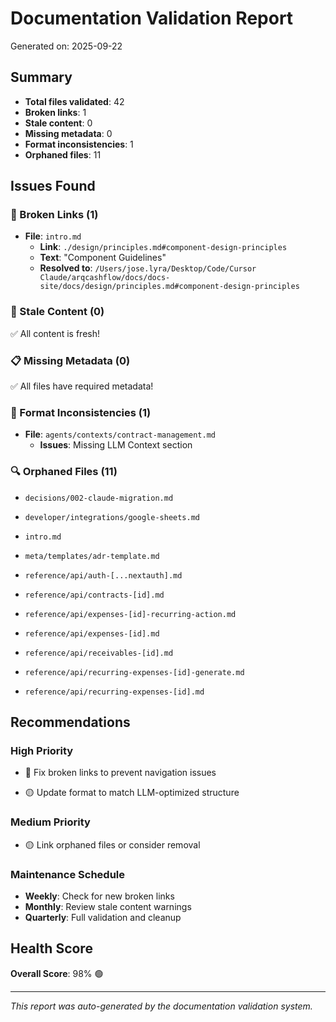 # Documentation Validation Report

Generated on: 2025-09-22

## Summary

- **Total files validated**: 42
- **Broken links**: 1
- **Stale content**: 0
- **Missing metadata**: 0
- **Format inconsistencies**: 1
- **Orphaned files**: 11

## Issues Found

### 🔗 Broken Links (1)


- **File**: `intro.md`
  - **Link**: `./design/principles.md#component-design-principles`
  - **Text**: "Component Guidelines"
  - **Resolved to**: `/Users/jose.lyra/Desktop/Code/Cursor Claude/arqcashflow/docs/docs-site/docs/design/principles.md#component-design-principles`


### 📅 Stale Content (0)

✅ All content is fresh!

### 📋 Missing Metadata (0)

✅ All files have required metadata!

### 📐 Format Inconsistencies (1)


- **File**: `agents/contexts/contract-management.md`
  - **Issues**: Missing LLM Context section


### 🔍 Orphaned Files (11)


- `decisions/002-claude-migration.md`


- `developer/integrations/google-sheets.md`


- `intro.md`


- `meta/templates/adr-template.md`


- `reference/api/auth-[...nextauth].md`


- `reference/api/contracts-[id].md`


- `reference/api/expenses-[id]-recurring-action.md`


- `reference/api/expenses-[id].md`


- `reference/api/receivables-[id].md`


- `reference/api/recurring-expenses-[id]-generate.md`


- `reference/api/recurring-expenses-[id].md`


## Recommendations

### High Priority
- 🔴 Fix broken links to prevent navigation issues

- 🟡 Update format to match LLM-optimized structure

### Medium Priority

- 🟡 Link orphaned files or consider removal

### Maintenance Schedule
- **Weekly**: Check for new broken links
- **Monthly**: Review stale content warnings
- **Quarterly**: Full validation and cleanup

## Health Score

**Overall Score**: 98% 🟢

---

*This report was auto-generated by the documentation validation system.*